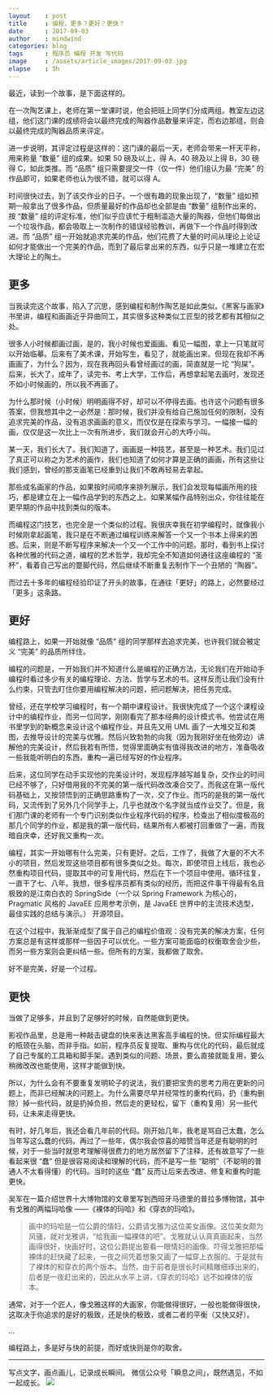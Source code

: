 ```yaml
---
layout    : post
title     : 编程，更多？更好？更快？
date      : 2017-09-03
author    : mindwind
categories: blog
tags      : 程序员 编程 开发 写代码
image     : /assets/article_images/2017-09-03.jpg
elapse    : 5h
---
```


最近，读到一个故事，是下面这样的。

在一次陶艺课上，老师在第一堂课时说，他会把班上同学们分成两组。教室左边这组，他们这门课的成绩将会以最终完成的陶器作品数量来评定，而右边那组，则会以最终完成的陶器品质来评定。

进一步说明，其评定过程是这样的：这门课的最后一天，老师会带来一杆天平称，用来称量 “数量” 组的成果。如果 50 磅及以上，得 A，40 磅及以上得 B，30 磅得 C，如此类推。而 “品质” 组只需要提交一件（仅一件）他们组认为最 “完美” 的作品即可，如果老师也认为很不错，就可以得 A。

时间很快过去，到了该交作业的日子。一个很有趣的现象出现了，“数量” 组如预期一般拿出了很多作品，但质量最好的作品却也全部是由 “数量” 组制作出来的。按 “数量” 组的评定标准，他们似乎应该忙于粗制滥造大量的陶器，但他们每做出一个垃圾作品，都会吸取上一次制作的错误经验教训，再做下一个作品时得到改进。而 “品质” 组一开始就追求完美的作品，他们花费了大量的时间从理论上论证如何才能做出一个完美的作品，而到了最后拿出来的东西，似乎只是一堆建立在宏大理论上的陶土。


## 更多
当我读完这个故事，陷入了沉思，感到编程和制作陶艺是如此类似。《黑客与画家》书里讲，编程和画画近乎异曲同工，其实很多这种类似工匠型的技艺都有其相似之处。

很多人小时候都画过画，是的，我小时候也爱画画。看见一幅图，拿上一只笔就可以开始临摹。后来有了美术课，开始写生，看见了，就能画出来。但现在我却不再画画了，为什么？因为，现在我再回头看曾经画过的画，简直就是一坨 “狗屎”。后来，长大了，成年了，读完书、考上大学，工作后，再想拿起笔去画时，发现还不如小时候画的，所以我不再画了。

为什么那时候（小时候）明明画得不好，却可以不停得去画。也许这个问题有很多答案，但我想其中之一必然是：那时候，我们并没有给自己施加任何的限制，没有追求完美的作品，没有追求画画的意义，而仅仅是在探索与学习。一幅接一幅的画，仅仅是这一次比上一次有所进步，我们就会开心的大呼小叫。

某一天，我们长大了。我们知道了，画画是一种技艺，甚至是一种艺术。我们见过了真正可以称之为艺术的画作，我们也知道了如何才算是正确的画画，所有这些让我们感到，曾经的那支画笔已经重到让我们不敢再轻易去拿起。

那些成名画家的作品，如果按时间顺序来排列展示，我们会发现每幅画所用的技巧，都是建立在上一幅作品学到的东西之上。如果某幅作品特别出众，你往往能在更早期的作品中找到类似的版本。

而编程这门技艺，也完全是一个类似的过程。我很庆幸我在初学编程时，就像我小时候刚拿起画笔，我只是在不断通过编程训练来解答一个又一个书本上得来的困惑。后来，则是不断写程序来解决一个又一个工作中的问题。那时，看到书上探讨各种优雅的代码之道，编程的艺术哲学，我却完全不知道如何通往这座编程的 “圣杯”，看着自己写出的蹩脚代码，然后继续不断重复去制作下一个丑陋的 “陶器”。

而过去十多年的编程经验印证了开头的故事，在通往「更好」的路上，必然要经过「更多」这条路。


## 更好
编程路上，如果一开始就像 “品质” 组的同学那样去追求完美，也许我们就会被定义 “完美” 的品质所绊住。

编程的问题是，一开始我们并不知道什么是编程的正确方法，无论我们在开始动手编程时看过多少有关的编程理论、方法、哲学与艺术的书。这样反而让我们没有什么约束，只管去盯住你要用编程解决的问题，把问题解决，把任务完成。

曾经，还在学校学习编程时，有一个期中课程设计。我很快完成了一个这个课程设计中的编程作业，而另一位同学，刚刚看完了那本经典的设计模式书。他尝试在用书里学到的新概念来设计这个编程作业，并且先又用 UML 画了一大堆交互和类图，去推导设计的完美与优雅。然后兴致勃勃的向我（因为我刚好坐在他旁边）讲解他的完美设计，然后我若有所悟，觉得里面确实有值得我改进的地方，准备吸收一些我能听明白的东西，重构一遍已经写好的作业程序。

后来，这位同学在动手实现他的完美设计时，发现程序越写越复杂，交作业的时间已经不够了，只好借用我的不完美的第一版代码改改凑合交了。而我这在第一版代码基础上，又按领悟到的正确思路重构了一次，交了作业。而巧的是我的第一版代码，又流传到了另外几个同学手上，几乎也就改个名字就当成作业交了。但是，我们那门课的老师有一个专门识别类似作业程序代码的程序，检查出了相似度极高的那几个同学的作业，都是我的第一版代码，结果所有人都被打回重做了一遍，而我暗自庆幸，还好我又重构一次。

编程，其实一开始哪有什么完美，只有更好。之后，工作了，我做了大量的不大不小的项目，然后发现这些项目都有很多类似之处。每次，即使项目上线后，我也必然重构项目代码，提取其中的可复用代码，然后在下一个项目中使用。循环往复，一直干了七、八年。我想，很多程序员都有类似的经历，而把这件事干得最有名且极致的是江南白衣的 SpringSide（一个以 Spring Framework 为核心的，Pragmatic 风格的 JavaEE 应用参考示例，是 JavaEE 世界中的主流技术选型，最佳实践的总结与演示。） 开源项目。

在这个过程中，我渐渐成型了属于自己的编程价值观：没有完美的解决方案，任何方案总是有这样或那样一些因子可以优化。一些方案可能面临的权衡取舍会少些，而另一些方案则会更纠结一些。但所有的方案，我都做了取舍。

好不是完美，好是一个过程。


## 更快
当做了足够多，并且到了足够好的时候，自然能做到更快。

影视作品里，总是用一种敲击键盘的快来表达黑客高手编程的快。但实际编程最大的瓶颈在头脑，而非手指。如前，程序员反复提取、重构与优化的代码，最后就成了自己专属的工具箱和脚手架。遇到类似的问题、场景，要么直接就能复用，要么稍微改改也能使用，这样才能做到快。

所以，为什么会有不要重复发明轮子的说法，我们要把宝贵的思考力用在更新的问题上，而非已经解决的问题上。为什么需要尽早并经常性的重构代码，扔（重构删除）掉一些代码，就是扔掉负担，然后走的更轻松，留下（重构复用）另一些代码，让未来走得更快。

有时，好几年后，我还会看几年前的代码。刚开始几年，我老是骂自己太蠢，怎么当年写这么蠢的代码。再过了一些年，偶尔我会惊喜的暗赞当年还是有聪明的时候，对于一些当时就思考理解得很费力的地方居然留下了注释，还有故意写了一些看起来很 “蠢” 但是很容易阅读和理解的代码，而不是写一些 “聪明”（不聪明的普通人不太看得懂）的代码。当时的这些 “蠢” 反而让后来去改进、修复和重构时能更快。

吴军在一篇介绍世界十大博物馆的文章里写到西班牙马德里的普拉多博物馆，其中有戈雅的两幅玛哈像 ——《裸体的玛哈》和《穿衣的玛哈》。

> 画中的玛哈是一位公爵的情妇，公爵请戈雅为这位美女画像。这位美女颇为风骚，就对戈雅讲，“给我画一幅裸体的吧”。戈雅就认认真真画起来，当然画得很好，快画好时，这位公爵提出要看一眼情妇的画像。吓得戈雅把那幅裸体的赶快藏了起来，一夜之间凭着想象又画了一幅穿上衣服的。于是就有了裸体的和穿衣的两个版本。当然，由于前者是很长时间精雕细琢出来的，后者是一夜赶出来的，因此从水平上讲，《穿衣的玛哈》远不如裸体的版本。

通常，对于一个匠人，像戈雅这样的大画家，你能做得很好，一般也能做得很快，这取决于你追求的是好的极致，还是快的极致，或者二者的平衡（又快又好）。

...

编程路上，多是好与快的前提，而好或快则是你的取舍。

---
写点文字，画点画儿，记录成长瞬间。
微信公众号「瞬息之间」，既然遇见，不如一起成长。
![](/assets/images/qrcode_wechat_avatar.jpg)
